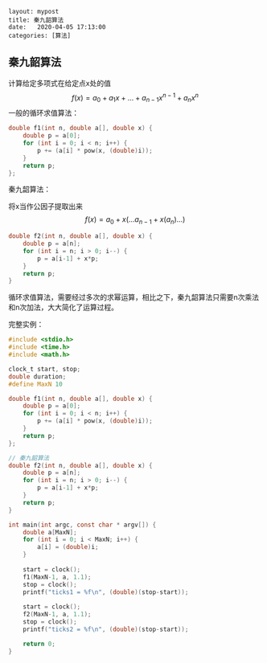 ```
layout: mypost
title: 秦九韶算法
date:   2020-04-05 17:13:00
categories: [算法]
```

## 秦九韶算法

计算给定多项式在给定点x处的值
$$
f(x) = a_0+a_1x+...+a_{n-1}x^{n-1}+a_nx^n
$$
一般的循环求值算法：

```C
double f1(int n, double a[], double x) {
    double p = a[0];
    for (int i = 0; i < n; i++) {
        p += (a[i] * pow(x, (double)i));
    }     
  	return p;
};
```

秦九韶算法：

将x当作公因子提取出来
$$
f(x)=a_0+x(...a_{n-1}+x(a_n)...)
$$


```C
double f2(int n, double a[], double x) {
    double p = a[n];
    for (int i = n; i > 0; i--) {
        p = a[i-1] + x*p;
    }
    return p;
}
```

循环求值算法，需要经过多次的求幂运算，相比之下，秦九韶算法只需要n次乘法和n次加法，大大简化了运算过程。

完整实例：

```C
#include <stdio.h>
#include <time.h>
#include <math.h>

clock_t start, stop;
double duration;
#define MaxN 10

double f1(int n, double a[], double x) {
    double p = a[0];
    for (int i = 0; i < n; i++) {
        p += (a[i] * pow(x, (double)i));
    }     
  	return p;
};

// 秦九韶算法
double f2(int n, double a[], double x) {
    double p = a[n];
    for (int i = n; i > 0; i--) {
        p = a[i-1] + x*p;
    }
    return p;
}

int main(int argc, const char * argv[]) {    
    double a[MaxN];
    for (int i = 0; i < MaxN; i++) {
        a[i] = (double)i;
    }
    
    start = clock();
    f1(MaxN-1, a, 1.1);
    stop = clock();
    printf("ticks1 = %f\n", (double)(stop-start));
    
    start = clock();
    f2(MaxN-1, a, 1.1);
    stop = clock();
    printf("ticks2 = %f\n", (double)(stop-start));

    return 0;
}
```

